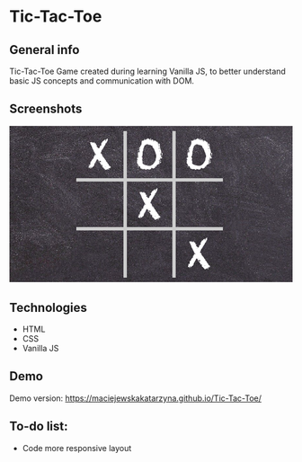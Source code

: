 # Tic-Tac-Toe

## General info

Tic-Tac-Toe Game created during learning Vanilla JS, to better understand basic JS concepts and communication with DOM.

## Screenshots

![Example screenshot](src/assets/screenshot.png)

## Technologies

- HTML
- CSS
- Vanilla JS

## Demo

Demo version: https://maciejewskakatarzyna.github.io/Tic-Tac-Toe/

## To-do list:

- Code more responsive layout
